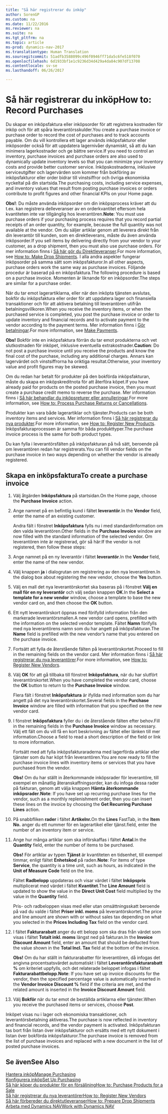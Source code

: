 ```yaml
---
title: "Så här registrerar du inköp"
author: SorenGP
ms.custom: na
ms.date: 11/22/2016
ms.reviewer: na
ms.suite: na
ms.tgt_pltfrm: na
ms.topic: article
ms-prod: dynamics-nav-2017
ms.translationtype: Human Translation
ms.sourcegitcommit: 51adfb3588099c496f0946ff71da5c6fe518f070
ms.openlocfilehash: 6d1933bf1e1c9236d34d429a4da84c907df13708
ms.contentlocale: sv-se
ms.lasthandoff: 06/26/2017

---
```


# <a name="how-to-record-purchases"></a><span data-ttu-id="258db-102">Så här registrerar du inköp</span><span class="sxs-lookup"><span data-stu-id="258db-102">How to: Record Purchases</span></span>
<span data-ttu-id="258db-103">Du skapar en inköpsfaktura eller inköpsorder för att registrera kostnaden för inköp och för att spåra leverantörsskulder.</span><span class="sxs-lookup"><span data-stu-id="258db-103">You create a purchase invoice or purchase order to record the cost of purchases and to track accounts payable.</span></span> <span data-ttu-id="258db-104">Om du vill kontrollera ett lager används inköpsfakturor eller inköpsorder också för att uppdatera lagernivåer dynamiskt, så att du kan minimera lagerkostnader och ge bättre service.</span><span class="sxs-lookup"><span data-stu-id="258db-104">If you need to control an inventory, purchase invoices and purchase orders are also used to dynamically update inventory levels so that you can minimize your inventory costs and provide better customer service.</span></span> <span data-ttu-id="258db-105">Inköpskostnaderna, inklusive serviceutgifter och lagervärden som kommer från bokföring av inköpsfakturor eller order bidrar till vinstsiffror och övriga ekonomiska nyckeltal på din startsida.</span><span class="sxs-lookup"><span data-stu-id="258db-105">The purchasing costs, including service expenses, and inventory values that result from posting purchase invoices or orders contribute to profit figures and other financial KPIs on your Home page.</span></span>

<span data-ttu-id="258db-106">**Obs!**: Du måste använda inköpsorder om din inköpsprocess kräver att du t.ex. kan registrera delleveranser av en orderkvantitet eftersom hela kvantiteten inte var tillgänglig hos leverantören.</span><span class="sxs-lookup"><span data-stu-id="258db-106">**Note**: You must use purchase orders if your purchasing process requires that you record partial receipts of an order quantity, for example, because the full quantity was not available at the vendor.</span></span> <span data-ttu-id="258db-107">Om du säljer artiklar genom att leverera direkt från din leverantör till kunden, som en direktleverans, måste du även använda inköpsorder.</span><span class="sxs-lookup"><span data-stu-id="258db-107">If you sell items by delivering directly from your vendor to your customer, as a drop shipment, then you must also use purchase orders.</span></span> <span data-ttu-id="258db-108">För mer information finns i [Så här gör du Direktleveranser](sales-how-drop-shipment.md).</span><span class="sxs-lookup"><span data-stu-id="258db-108">For more information, see [How to: Make Drop Shipments](sales-how-drop-shipment.md).</span></span> <span data-ttu-id="258db-109">I alla andra aspekter fungerar inköpsorder på samma sätt som inköpsfakturor.</span><span class="sxs-lookup"><span data-stu-id="258db-109">In all other aspects, purchase orders work the same way as purchase invoices.</span></span> <span data-ttu-id="258db-110">Följande procedur är baserad på en inköpsfaktura.</span><span class="sxs-lookup"><span data-stu-id="258db-110">The following procedure is based on a purchase invoice.</span></span> <span data-ttu-id="258db-111">Momenten är liknande för en inköpsorder.</span><span class="sxs-lookup"><span data-stu-id="258db-111">The steps are similar for a purchase order.</span></span>

<span data-ttu-id="258db-112">När du tar emot lagerartiklarna, eller när den inköpta tjänsten avslutas, bokför du inköpsfaktura eller order för att uppdatera lager och finansiella transaktioner och för att aktivera betalning till leverantören utifrån betalningsvillkoren.</span><span class="sxs-lookup"><span data-stu-id="258db-112">When you receive the inventory items, or when the purchased service is completed, you post the purchase invoice or order to update inventory and financial records and to activate payment to the vendor according to the payment terms.</span></span> <span data-ttu-id="258db-113">Mer information finns i [Gör betalningar](payables-make-payments.md).</span><span class="sxs-lookup"><span data-stu-id="258db-113">For more information, see [Make Payments](payables-make-payments.md).</span></span>

<span data-ttu-id="258db-114">**Obs!** Bokför inte en inköpsfaktura förrän du tar emot produkterna och vet slutkostnaden för inköpet, inklusive eventuella extrakostnader.</span><span class="sxs-lookup"><span data-stu-id="258db-114">**Caution**: Do not post a purchase invoice until you receive the products and know the final cost of the purchase, including any additional charges.</span></span> <span data-ttu-id="258db-115">Annars kan lagervärdet och vinstsiffrorna ha oriktiga resultat.</span><span class="sxs-lookup"><span data-stu-id="258db-115">Otherwise, your inventory value and profit figures may be skewed.</span></span>

<span data-ttu-id="258db-116">Om du redan har betalt för produkter på den bokförda inköpsfakturan, måste du skapa en inköpskreditnota för att återföra köpet.</span><span class="sxs-lookup"><span data-stu-id="258db-116">If you have already paid for products on the posted purchase invoice, then you must create a purchase credit memo to reverse the purchase.</span></span> <span data-ttu-id="258db-117">Mer information finns i [Så här behandlar du inköpsreturer eller annulleringar](purchasing-how-process-purchase-returns-cancellations.md).</span><span class="sxs-lookup"><span data-stu-id="258db-117">For more information, see [How to: Process Purchase Returns or Cancellations](purchasing-how-process-purchase-returns-cancellations.md).</span></span>

<span data-ttu-id="258db-118">Produkter kan vara både lagerartiklar och tjänster.</span><span class="sxs-lookup"><span data-stu-id="258db-118">Products can be both inventory items and services.</span></span> <span data-ttu-id="258db-119">Mer information finns i [Så här registrerar du nya produkter](inventory-how-register-new-products.md).</span><span class="sxs-lookup"><span data-stu-id="258db-119">For more information, see [How to: Register New Products](inventory-how-register-new-products.md).</span></span> <span data-ttu-id="258db-120">Inköpsfakturaprocessen är samma för båda produkttyper.</span><span class="sxs-lookup"><span data-stu-id="258db-120">The purchase invoice process is the same for both product types.</span></span>



<span data-ttu-id="258db-121">Du kan fylla i leverantörsfälten på inköpsfakturan på två sätt, beroende på om leverantören redan har registrerats.</span><span class="sxs-lookup"><span data-stu-id="258db-121">You can fill vendor fields on the purchase invoice in two ways depending on whether the vendor is already registered.</span></span>

## <a name="to-create-a-purchase-invoice"></a><span data-ttu-id="258db-122">Skapa en inköpsfaktura</span><span class="sxs-lookup"><span data-stu-id="258db-122">To create a purchase invoice</span></span>
1. <span data-ttu-id="258db-123">Välj åtgärden **Inköpsfaktura** på startsidan.</span><span class="sxs-lookup"><span data-stu-id="258db-123">On the Home page, choose the **Purchase Invoice** action.</span></span>  
2. <span data-ttu-id="258db-124">Ange namnet på en befintlig kund i fältet **leverantör**.</span><span class="sxs-lookup"><span data-stu-id="258db-124">In the **Vendor** field, enter the name of an existing customer.</span></span>

    <span data-ttu-id="258db-125">Andra fält i fönstret **Inköpsfaktura** fylls nu i med standardinformation om den valda leverantören.</span><span class="sxs-lookup"><span data-stu-id="258db-125">Other fields in the **Purchase Invoice** window are now filled with the standard information of the selected vendor.</span></span> <span data-ttu-id="258db-126">Om leverantören inte är registrerad, gör så här:</span><span class="sxs-lookup"><span data-stu-id="258db-126">If the vendor is not registered, then follow these steps:</span></span>
3. <span data-ttu-id="258db-127">Ange namnet på en ny leverantör i fältet **leverantör**.</span><span class="sxs-lookup"><span data-stu-id="258db-127">In the **Vendor** field, enter the name of the new vendor.</span></span>
4. <span data-ttu-id="258db-128">Välj knappen **ja** i dialogrutan om registrering av den nya leverantören.</span><span class="sxs-lookup"><span data-stu-id="258db-128">In the dialog box about registering the new vendor, choose the **Yes** button.</span></span>
5. <span data-ttu-id="258db-129">Välj en mall det nya leverantörskortet ska baseras på i fönstret **Välj en mall för en ny leverantör** och välj sedan knappen **OK**.</span><span class="sxs-lookup"><span data-stu-id="258db-129">In the **Select a template for a new vendor** window, choose a template to base the new vendor card on, and then choose the **OK** button.</span></span>
6. <span data-ttu-id="258db-130">Ett nytt leverantörskort öppnas med förifylld information från den markerade leverantörsmallen.</span><span class="sxs-lookup"><span data-stu-id="258db-130">A new vendor card opens, prefilled with the information on the selected vendor template.</span></span> <span data-ttu-id="258db-131">Fältet **Namn** förifylls med nya leverantörens namn som du har angett på inköpsfakturan.</span><span class="sxs-lookup"><span data-stu-id="258db-131">The **Name** field is prefilled with the new vendor’s name that you entered on the purchase invoice.</span></span>
7. <span data-ttu-id="258db-132">Fortsätt att fylla de återstående fälten på leverantörskortet.</span><span class="sxs-lookup"><span data-stu-id="258db-132">Proceed to fill in the remaining fields on the vendor card.</span></span> <span data-ttu-id="258db-133">Mer information finns i [Så här registrerar du nya leverantörer](purchasing-how-register-new-vendors.md).</span><span class="sxs-lookup"><span data-stu-id="258db-133">For more information, see [How to: Register New Vendors](purchasing-how-register-new-vendors.md).</span></span>  
8. <span data-ttu-id="258db-134">Välj **OK** för att gå tillbaka till fönstret **Inköpsfaktura**, när du har slutfört leverantörskortet.</span><span class="sxs-lookup"><span data-stu-id="258db-134">When you have completed the vendor card, choose the **OK** button to return to the **Purchase Invoice** window.</span></span>

    <span data-ttu-id="258db-135">Flera fält i fönstret **Inköpsfaktura** är ifyllda med information som du har angett på det nya leverantörskortet.</span><span class="sxs-lookup"><span data-stu-id="258db-135">Several fields in the **Purchase Invoice** window are filled with information that you specified on the new vendor card.</span></span>
9. <span data-ttu-id="258db-136">I fönstret **Inköpsfaktura** fyller du i de återstående fälten efter behov.</span><span class="sxs-lookup"><span data-stu-id="258db-136">Fill in the remaining fields in the **Purchase Invoice** window as necessary.</span></span> <span data-ttu-id="258db-137">Välj ett fält om du vill få en kort beskrivning av fältet eller länken till mer information.</span><span class="sxs-lookup"><span data-stu-id="258db-137">Choose a field to read a short description of the field or link to more information.</span></span>

    <span data-ttu-id="258db-138">Fortsätt med att fylla inköpsfakturaraderna med lagerförda artiklar eller tjänster som du har köpt från leverantören.</span><span class="sxs-lookup"><span data-stu-id="258db-138">You are now ready to fill the purchase invoice lines with inventory items or services that you have purchased from the vendor.</span></span>

    <span data-ttu-id="258db-139">**Obs!** Om du har ställt in återkommande inköpsrader för leverantöre, till exempel en månatlig återanskaffningsorder, kan du infoga dessa rader på fakturan, genom att välja knappen **Hämta återkommande inköpsrader**.</span><span class="sxs-lookup"><span data-stu-id="258db-139">**Note**: If you have set up recurring purchase lines for the vendor, such as a monthly replenishment order, then you can insert these lines on the invoice by choosing the **Get Recurring Purchase Lines** action.</span></span>
10. <span data-ttu-id="258db-140">På snabbfliken **rader** i fältet **Artikelnr.**</span><span class="sxs-lookup"><span data-stu-id="258db-140">On the **Lines** FastTab, in the **Item No.**</span></span> <span data-ttu-id="258db-141">anger du ett nummer för en lagerartikel eller tjänst.</span><span class="sxs-lookup"><span data-stu-id="258db-141">field, enter the number of an inventory item or service.</span></span>
11. <span data-ttu-id="258db-142">Ange hur många artiklar som ska införskaffas i fältet **Antal**.</span><span class="sxs-lookup"><span data-stu-id="258db-142">In the **Quantity** field, enter the number of items to be purchased.</span></span>

    <span data-ttu-id="258db-143">**Obs!** För artiklar av typen **Tjänst** är kvantiteten en tidsenhet, till exempel timmar, enligt fältet **Enhetskod** på raden.</span><span class="sxs-lookup"><span data-stu-id="258db-143">**Note**: For items of type **Service**, the quantity is a time unit, such as hours, as indicated in the **Unit of Measure Code** field on the line.</span></span>

    <span data-ttu-id="258db-144">Fältet **Radbelopp** uppdateras och visar värdet i fältet **Inköpspris** multiplicerat med värdet i fältet **Kvantitet**.</span><span class="sxs-lookup"><span data-stu-id="258db-144">The **Line Amount** field is updated to show the value in the **Direct Unit Cost** field multiplied by the value in the **Quantity** field.</span></span>

    <span data-ttu-id="258db-145">Pris- och radbeloppen visas med eller utan omsättningsskatt beroende på vad du valde i fältet **Priser inkl. moms** på leverantörskortet.</span><span class="sxs-lookup"><span data-stu-id="258db-145">The price and line amount are shown with or without sales tax depending on what you selected in the **Prices Including Tax** field on the vendor card.</span></span>
12. <span data-ttu-id="258db-146">I fältet **Fakturarabatt** anger du ett belopp som ska dras från värdet som visas i fältet **Totalt inkl. moms** längst ned på fakturan.</span><span class="sxs-lookup"><span data-stu-id="258db-146">In the **Invoice Discount Amount** field, enter an amount that should be deducted from the value shown in the **Total Incl. Tax** field at the bottom of the invoice.</span></span>

    <span data-ttu-id="258db-147">**Obs!** Om du har ställt in fakturarabatter för leverantören, då infogas det angivna procentsatsvärdet automatiskt i fältet **Leverantörsfakturarabatt %** om kriteriet uppfylls, och det relaterade beloppet infogas i fältet **Fakturarabattbelopp**.</span><span class="sxs-lookup"><span data-stu-id="258db-147">**Note**: If you have set up invoice discounts for the vendor, then the specified percentage value is automatically inserted in the **Vendor Invoice Discount %** field if the criteria are met, and the related amount is inserted in the **Invoice Discount Amount** field.</span></span>
13. <span data-ttu-id="258db-148">Välj **Bokför** när du tar emot de beställda artiklarna eller tjänster.</span><span class="sxs-lookup"><span data-stu-id="258db-148">When you receive the purchased items or services, choose **Post**.</span></span>

<span data-ttu-id="258db-149">Inköpet visas nu i lager och ekonomiska transaktioner, och leverantörsbetalning aktiveras.</span><span class="sxs-lookup"><span data-stu-id="258db-149">The purchase is now reflected in inventory and financial records, and the vendor payment is activated.</span></span> <span data-ttu-id="258db-150">Inköpsfakturan tas bort från listan över inköpsfakturor och ersätts med ett nytt dokument i listan över bokförda inköpsfakturor.</span><span class="sxs-lookup"><span data-stu-id="258db-150">The purchase invoice is removed from the list of purchase invoices and replaced with a new document in the list of posted purchase invoices.</span></span>

## <a name="see-also"></a><span data-ttu-id="258db-151">Se även</span><span class="sxs-lookup"><span data-stu-id="258db-151">See Also</span></span>  
[<span data-ttu-id="258db-152">Hantera inköp</span><span class="sxs-lookup"><span data-stu-id="258db-152">Manage Purchasing</span></span>](purchasing-manage-purchasing.md)  
[<span data-ttu-id="258db-153">Konfigurera inköp</span><span class="sxs-lookup"><span data-stu-id="258db-153">Set Up Purchasing</span></span>](purchasing-setup-purchasing.md)  
[<span data-ttu-id="258db-154">Så här köper du produkter för en försäljning</span><span class="sxs-lookup"><span data-stu-id="258db-154">How to: Purchase Products for a Sale</span></span>](purchasing-how-purchase-products-sale.md)  
[<span data-ttu-id="258db-155">Så här registrerar du nya leverantörer</span><span class="sxs-lookup"><span data-stu-id="258db-155">How to: Register New Vendors</span></span>](purchasing-how-register-new-vendors.md)  
[<span data-ttu-id="258db-156">Så här förbereder du direktutleveranser</span><span class="sxs-lookup"><span data-stu-id="258db-156">How to: Prepare Drop Shipments</span></span>](sales-how-drop-shipment.md)  
[<span data-ttu-id="258db-157">Arbeta med Dynamics NAV</span><span class="sxs-lookup"><span data-stu-id="258db-157">Work with Dynamics NAV</span></span>](ui-work-product.md)

